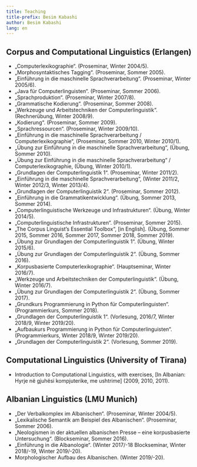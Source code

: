 ```yaml
---
title: Teaching 
title-prefix: Besim Kabashi
author: Besim Kabashi
lang: en
---
```


## Corpus and Computational Linguistics (Erlangen) ##

- „Computerlexikographie“. (Proseminar, Winter 2004/5). 
- „Morphosyntaktisches Tagging“. (Proseminar, Sommer 2005).
- „Einführung in die maschinelle Sprachverarbeitung“. (Proseminar, Winter 2005/6). 
- „Java für Computerlinguisten“. (Proseminar, Sommer 2006). 
- „Sprachproduktion“. (Proseminar, Winter 2007/8). 
- „Grammatische Kodierung“. (Proseminar, Sommer 2008). 
- „Werkzeuge und Arbeitstechniken der Computerlinguistik“. (Rechnerübung, Winter 2008/9). 
- „Kodierung“. (Proseminar, Sommer 2009). 
- „Sprachressourcen“. (Proseminar, Winter 2009/10). 
- „Einführung in die maschinelle Sprachverarbeitung / Computerlexikographie“, (Proseminar, Sommer 2010, Winter 2010/1).
- „Übung zur Einführung in die maschinelle Sprachverarbeitung“, (Übung, Sommer 2010).
- „Übung zur Einführung in die maschinelle Sprachverarbeitung“ / Computerlexikographie,  (Übung, Winter 2010/1).
- „Grundlagen der Computerlinguistik 1“. (Proseminar, Winter 2011/2). 
- „Einführung in die maschinelle Sprachverarbeitung“, (Winter 2011/2, Winter 2012/3, Winter 2013/4).
- „Grundlagen der Computerlinguistik 2“. (Proseminar, Sommer 2012).
- „Einführung in die Grammatikentwicklung“. (Übung, Sommer 2013, Sommer 2014). 
- „Computerlinguistische Werkzeuge und Infrastrukturen“. (Übung, Winter 2014/5). 
- „Computerlinguistische Infrastrukturen“. (Proseminar, Sommer 2015). 
- „The Corpus Linguist’s Essential Toolbox“, [in English]. (Übung, Sommer 2015, Sommer 2016, Sommer 2017, Sommer 2018, Sommer 2019).
- „Übung zur Grundlagen der Computerlinguistik 1“. (Übung, Winter 2015/6).
- „Übung zur Grundlagen der Computerlinguistik 2“. (Übung, Sommer 2016). 
- „Korpusbasierte Computerlexikographie“. (Hauptseminar, Winter 2016/7). 
- „Werkzeuge und Arbeitstechniken der Computerlinguistik“. (Übung, Winter 2016/7). 
- „Übung zur Grundlagen der Computerlinguistik 2“. (Übung, Sommer 2017). 
- „Grundkurs Programmierung in Python für Computerlinguisten“. (Programmierkurs, Sommer 2018).
- „Grundlagen der Computerlinguistik 1“. (Vorlesung, 2016/7, Winter 2018/9, Winter 2019/20). 
- „Aufbaukurs Programmierung in Python für Computerlinguisten“. (Programmierkurs, Winter 2018/9, Winter 2019/20).
- „Grundlagen der Computerlinguistik 2“. (Vorlesung, Sommer 2019). 


## Computational Linguistics (University of Tirana) ##

- Introduction to Computational Linguistics, with exercises, [In Albanian: Hyrje në gjuhësi kompjuterike, me ushtrime] (2009, 2010, 2011).


## Albanian Linguistics (LMU Munich) ##

- „Der Verbalkomplex im Albanischen“. (Proseminar, Winter 2004/5). 
- „Lexikalische Semantik am Beispiel des Albanischen“. (Proseminar, Sommer 2006). 
- „Neologismen in der aktuellen albanischen Presse – eine korpusbasierte Untersuchung“. (Blockseminar, Sommer 2016). 
- „Einführung in die Albanologie“. (Winter 2017/-18 Blockseminar, Winter 2018/-19, Winter 2019/-20).
- Morphologischer Aufbau des Albanischen. (Winter 2019/-20). 


<!-- ## Supervised theses ## -->

<!-- ### Master's theses ### -->

<!--   X Y (2019) -->
    
<!--   Supervisor: -->

<!-- ### Bachelor's theses ### -->

<!--   * X Y (2019)  -->

<!-- ## News ## -->